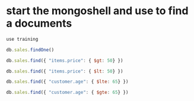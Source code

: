 
# start the mongoshell and use to find a documents

```javascript
use training
```

```javascript
db.sales.findOne()
```

```javascript
db.sales.find({ "items.price": { $gt: 50} })
```

```javascript
db.sales.find({ "items.price": { $lt: 50} })
```

```javascript
db.sales.find({ "customer.age": { $lte: 65} })
```

```javascript
db.sales.find({ "customer.age": { $gte: 65} })
```
